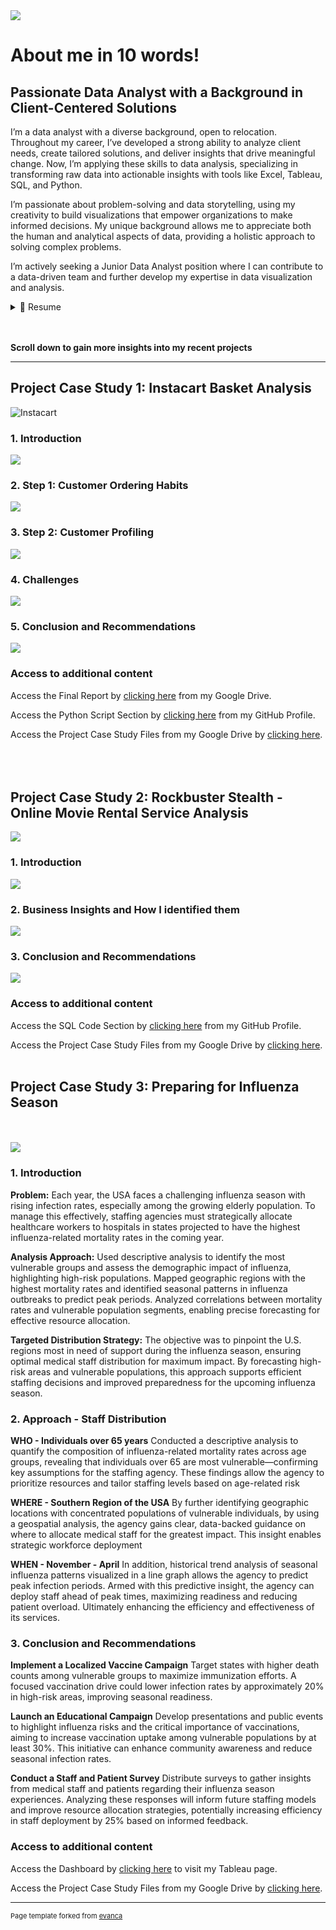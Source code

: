 <link rel="stylesheet" href="styles.css">

<img src="images/Data Analytics 2.png"/>

# About me in 10 words!
<h2 class="about-heading">Passionate Data Analyst with a Background in Client-Centered Solutions</h2>

I’m a data analyst with a diverse background, open to relocation. Throughout my career, I’ve developed a strong ability to analyze client needs, create tailored solutions, and deliver insights that drive meaningful change. Now, I’m applying these skills to data analysis, specializing in transforming raw data into actionable insights with tools like Excel, Tableau, SQL, and Python.

I’m passionate about problem-solving and data storytelling, using my creativity to build visualizations that empower organizations to make informed decisions. My unique background allows me to appreciate both the human and analytical aspects of data, providing a holistic approach to solving complex problems.

I’m actively seeking a Junior Data Analyst position where I can contribute to a data-driven team and further develop my expertise in data visualization and analysis.

<details>
  <summary>📃 Resume</summary>

### Experience

Here is a quick overview for you. You can also click the following link to visit my LinkedIn profile for full details about my work history and educational background:

<a href="https://www.linkedin.com/in/daniel-müller-profile/">
  <img src="https://img.shields.io/badge/linkedin-%230077B5.svg?&style=for-the-badge&logo=linkedin&logoColor=white" alt="LinkedIn Profile"/>
</a>

<br>

:man_office_worker: **Instructor**<br>
📆 April 2020 - December 2023<br>
📍 British Culture Academy, Kawaguchi/Japan<br><br>
**Impact:** Increased class enrollment by 30% within one year, launched 10 new classes, and secured a new school partnership, expanding the Academy’s reach and service offerings.<br><br>

:man_office_worker: **Nutrition Coach & Sales**<br>
📆 July 2013 - December 2018<br>
📍 Sportstudio vitafit GmbH, Dreieich/Germany<br><br>
**Impact:** Achieved a 70% conversion rate of new walk-in clients and established a specialized nutrition course held three times a year, significantly boosting service offerings and client loyalty.

</details>
<br><br>

**Scroll down to gain more insights into my recent projects**

---
<h2 class="about-heading">Project Case Study 1: Instacart Basket Analysis</h2>

![Instacart](https://brittainladd.com/wp-content/uploads/2023/09/Instacart-Logo-scaled.jpg)

### 1. Introduction

<img src="images/Screenshot 2024-10-30 at 16.11.14.png"/>

### 2. Step 1: Customer Ordering Habits

<img src="images/Screenshot 2024-10-30 at 16.11.22.png"/>

### 3. Step 2: Customer Profiling

<img src="images/Screenshot 2024-10-30 at 16.11.29.png"/>

### 4. Challenges

<img src="images/Screenshot 2024-10-30 at 16.11.36.png"/>

### 5. Conclusion and Recommendations

<img src="images/Screenshot 2024-10-30 at 16.11.43.png"/>

### Access to additional content

Access the Final Report by [clicking here](https://docs.google.com/spreadsheets/d/14rczGgmBJOYZWz8Xh7ZP6FYDQdYgK3tb/edit?usp=drive_link&ouid=102970833740850606782&rtpof=true&sd=true) from my Google Drive.

Access the Python Script Section by [clicking here](https://github.com/DanielsData91/Instacart-Basket-Analysis) from my GitHub Profile.

Access the Project Case Study Files from my Google Drive by [clicking here](https://drive.google.com/file/d/1EoxlccECVwob6XTRJlb8JcdDoxHbz4GC/view?usp=drive_link).
<br><br>
<br><br>
<h2 class="about-heading">Project Case Study 2: Rockbuster Stealth - Online Movie Rental Service Analysis</h2>

<img src="images/Screenshot 2024-10-31 at 15.09.19 (2).png"/>

### 1. Introduction

<img src="images/Screenshot 2024-10-31 at 15.09.27 (2).png"/>

### 2. Business Insights and How I identified them

<img src="images/Screenshot 2024-10-31 at 15.09.32 (2).png"/>

### 3. Conclusion and Recommendations

<img src="images/Screenshot 2024-10-31 at 15.09.34 (2).png"/>

### Access to additional content

Access the SQL Code Section by [clicking here](https://github.com/DanielsData91/Rockbuster-Stealth-Project/tree/main/SQL%20Code) from my GitHub Profile.

Access the Project Case Study Files from my Google Drive by [clicking here](https://drive.google.com/file/d/1V3kQ9nkyfYVaXbztePThmmGVTzqdR1q3/view?usp=drive_link).
<br><br>
<h2 class="about-heading">Project Case Study 3: Preparing for Influenza Season</h2>
<br><br>
<img src="images/Collage Case Study CDC.png"/>

### 1. Introduction
**Problem:**
Each year, the USA faces a challenging influenza season with rising infection rates, especially among the growing elderly population. To manage this effectively, staffing agencies must strategically allocate healthcare workers to hospitals in states projected to have the highest influenza-related mortality rates in the coming year.

**Analysis Approach:**
Used descriptive analysis to identify the most vulnerable groups and assess the demographic impact of influenza, highlighting high-risk populations.
Mapped geographic regions with the highest mortality rates and identified seasonal patterns in influenza outbreaks to predict peak periods.
Analyzed correlations between mortality rates and vulnerable population segments, enabling precise forecasting for effective resource allocation.

**Targeted Distribution Strategy:**
The objective was to pinpoint the U.S. regions most in need of support during the influenza season, ensuring optimal medical staff distribution for maximum impact. By forecasting high-risk areas and vulnerable populations, this approach supports efficient staffing decisions and improved preparedness for the upcoming influenza season.

### 2. Approach - Staff Distribution
**WHO - Individuals over 65 years**
Conducted a descriptive analysis to quantify the composition of influenza-related mortality rates across age groups, revealing that individuals over 65 are most vulnerable—confirming key assumptions for the staffing agency. These findings allow the agency to prioritize resources and tailor staffing levels based on age-related risk

**WHERE - Southern Region of the USA**
By further identifying geographic locations with concentrated populations of vulnerable individuals, by using a geospatial analysis, the agency gains clear, data-backed guidance on where to allocate medical staff for the greatest impact. This insight enables strategic workforce deployment

**WHEN - November - April**
In addition, historical trend analysis of seasonal influenza patterns visualized in a line graph allows the agency to predict peak infection periods. Armed with this predictive insight, the agency can deploy staff ahead of peak times, maximizing readiness and reducing patient overload. Ultimately enhancing the efficiency and effectiveness of its services.

### 3. Conclusion and Recommendations
**Implement a Localized Vaccine Campaign**
Target states with higher death counts among vulnerable groups to maximize immunization efforts. A focused vaccination drive could lower infection rates by approximately 20% in high-risk areas, improving seasonal readiness.

**Launch an Educational Campaign**
Develop presentations and public events to highlight influenza risks and the critical importance of vaccinations, aiming to increase vaccination uptake among vulnerable populations by at least 30%. This initiative can enhance community awareness and reduce seasonal infection rates.

**Conduct a Staff and Patient Survey**
Distribute surveys to gather insights from medical staff and patients regarding their influenza season experiences. Analyzing these responses will inform future staffing models and improve resource allocation strategies, potentially increasing efficiency in staff deployment by 25% based on informed feedback.


### Access to additional content

Access the Dashboard by [clicking here](https://public.tableau.com/shared/YQ6WCNN4P?:display_count=n&:origin=viz_share_link) to visit my Tableau page.

Access the Project Case Study Files from my Google Drive by [clicking here](https://drive.google.com/file/d/1yu3zcjjm7o2ihsS3ddsNmiHr2e7kxUJl/view?usp=drive_link).

---
<p style="font-size:11px">Page template forked from <a href="https://github.com/evanca/quick-portfolio">evanca</a></p>
<!-- Remove above link if you don't want to attibute -->
